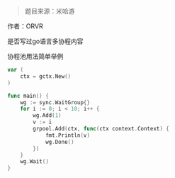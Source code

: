 > 题目来源：米哈游

作者：ORVR

是否写过go语言多协程内容

协程池用法简单举例

```go
var (
    ctx = gctx.New()
)

func main() {
    wg := sync.WaitGroup{}
    for i := 0; i < 10; i++ {
        wg.Add(1)
        v := i
        grpool.Add(ctx, func(ctx context.Context) {
            fmt.Println(v)
            wg.Done()
        })
    }
    wg.Wait()
}
```
